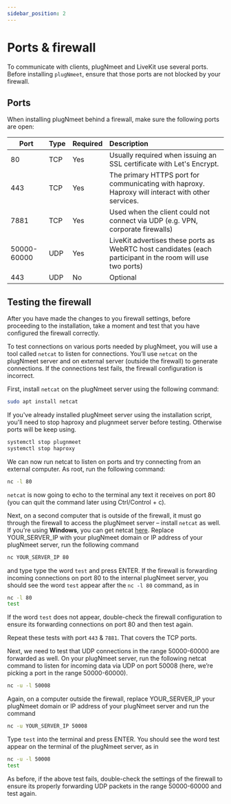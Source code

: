 ```yaml
---
sidebar_position: 2
---
```


# Ports & firewall

To communicate with clients, plugNmeet and LiveKit use several ports. Before installing `plugNmeet`, ensure that those ports are not blocked by your firewall.

## Ports

When installing plugNmeet behind a firewall, make sure the following ports are open:

| Port        | Type | Required | Description                                                                                                |
| ----------- | ---- | -------- | :--------------------------------------------------------------------------------------------------------- |
| 80          | TCP  | Yes      | Usually required when issuing an SSL certificate with Let's Encrypt.                                       |
| 443         | TCP  | Yes      | The primary HTTPS port for communicating with haproxy. Haproxy will interact with other services.          |
| 7881        | TCP  | Yes      | Used when the client could not connect via UDP (e.g. VPN, corporate firewalls)                             |
| 50000-60000 | UDP  | Yes      | LiveKit advertises these ports as WebRTC host candidates (each participant in the room will use two ports) |
| 443         | UDP  | No       | Optional                                                                                                   |

## Testing the firewall

After you have made the changes to you firewall settings, before proceeding to the installation, take a moment and test that you have configured the firewall correctly.

To test connections on various ports needed by plugNmeet, you will use a tool called `netcat` to listen for connections. You’ll use `netcat` on the plugNmeet server and on external server (outside the firewall) to generate connections. If the connections test fails, the firewall configuration is incorrect.

First, install `netcat` on the plugNmeet server using the following command:

```bash
sudo apt install netcat
```

If you've already installed plugNmeet server using the installation script, you'll need to stop haproxy and plugnmeet server before testing. Otherwise ports will be keep using.

```bash
systemctl stop plugnmeet
systemctl stop haproxy
```

We can now run netcat to listen on ports and try connecting from an external computer. As root, run the following command:

```bash
nc -l 80
```

`netcat` is now going to echo to the terminal any text it receives on port 80 (you can quit the command later using Ctrl/Control + c).

Next, on a second computer that is outside of the firewall, it must go through the firewall to access the plugNmeet server – install `netcat` as well. If you're using **Windows**, you can get netcat [here](https://eternallybored.org/misc/netcat/). Replace YOUR_SERVER_IP with your plugNmeet domain or IP address of your plugNmeet server, run the following command

```bash
nc YOUR_SERVER_IP 80
```

and type type the word `test` and press ENTER. If the firewall is forwarding incoming connections on port 80 to the internal plugNmeet server, you should see the word `test` appear after the `nc -l 80` command, as in

```bash
nc -l 80
test
```

If the word `test` does not appear, double-check the firewall configuration to ensure its forwarding connections on port 80 and then test again.

Repeat these tests with port `443` & `7881`. That covers the TCP ports.

Next, we need to test that UDP connections in the range 50000-60000 are forwarded as well. On your plugNmeet server, run the following netcat command to listen for incoming data via UDP on port 50008 (here, we’re picking a port in the range 50000-60000).

```bash
nc -u -l 50008
```

Again, on a computer outside the firewall, replace YOUR_SERVER_IP your plugNmeet domain or IP address of your plugNmeet server and run the command

```bash
nc -u YOUR_SERVER_IP 50008
```

Type `test` into the terminal and press ENTER. You should see the word test appear on the terminal of the plugNmeet server, as in

```bash
nc -u -l 50008
test
```

As before, if the above test fails, double-check the settings of the firewall to ensure its properly forwarding UDP packets in the range 50000-60000 and test again.
